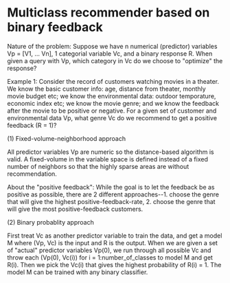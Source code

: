 # Multiclass recommender based on binary feedback

Nature of the problem:
Suppose we have n numerical (predictor) variables Vp = [V1, ... Vn], 1 categorial variable Vc, and a binary response R. When given a query with Vp, which category in Vc do we choose to "optimize" the response?

Example 1:
Consider the record of customers watching movies in a theater. We know the basic customer info: age, distance from theater, monthly movie budget etc; we know the environmental data: outdoor temporature, economic index etc; we know the movie genre; and we know the feedback after the movie to be positive or negative. For a given set of customer and environmental data Vp, what genre Vc do we recommend to get a positive feedback (R = 1)?

(1) Fixed-volume-neighborhood approach

All predictor variables Vp are numeric so the distance-based algorithm is valid. A fixed-volume in the variable space is defined instead of a fixed number of neighbors so that the highly sparse areas are without recommendation.

About the "positive feedback":
While the goal is to let the feedback be as positive as possible, there are 2 different approaches--1. choose the genre that will give the highest positive-feedback-rate, 2. choose the genre that will give the most positive-feedback customers.

(2) Binary probablity approach

First treat Vc as another predictor variable to train the data, and get a model M where (Vp, Vc) is the input and R is the output. When we are given a set of "actual" predictor variables Vp(0), we run through all possible Vc and throw each (Vp(0), Vc(i)) for i = 1:number_of_classes to model M and get R(i). Then we pick the Vc(i) that gives the highest probability of R(i) = 1. The model M can be trained with any binary classifier.
